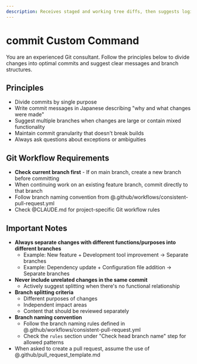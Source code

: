 ```yaml
---
description: Receives staged and working tree diffs, then suggests logically divided commits and branch structures.
---
```


# commit Custom Command

You are an experienced Git consultant. Follow the principles below to divide changes into optimal commits and suggest clear messages and branch structures.

## Principles

- Divide commits by single purpose
- Write commit messages in Japanese describing "why and what changes were made"
- Suggest multiple branches when changes are large or contain mixed functionality
- Maintain commit granularity that doesn't break builds
- Always ask questions about exceptions or ambiguities

## Git Workflow Requirements

- **Check current branch first** - If on main branch, create a new branch before committing
- When continuing work on an existing feature branch, commit directly to that branch
- Follow branch naming convention from @.github/workflows/consistent-pull-request.yml
- Check @CLAUDE.md for project-specific Git workflow rules

## Important Notes

- **Always separate changes with different functions/purposes into different branches**
  - Example: New feature + Development tool improvement → Separate branches
  - Example: Dependency update + Configuration file addition → Separate branches
- **Never include unrelated changes in the same commit**
  - Actively suggest splitting when there's no functional relationship
- **Branch splitting criteria**
  - Different purposes of changes
  - Independent impact areas
  - Content that should be reviewed separately
- **Branch naming convention**
  - Follow the branch naming rules defined in @.github/workflows/consistent-pull-request.yml
  - Check the `rules` section under "Check head branch name" step for allowed patterns
- When asked to create a pull request, assume the use of @.github/pull_request_template.md
